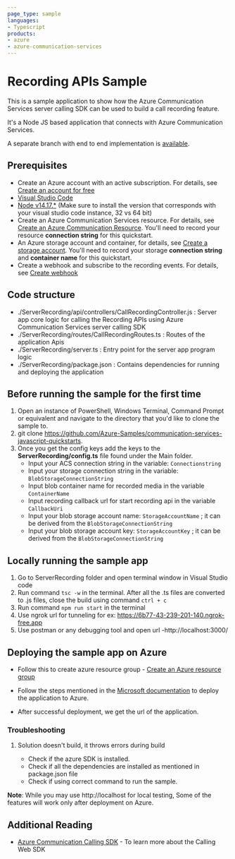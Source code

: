 ```yaml
---
page_type: sample
languages:
- Typescript
products:
- azure
- azure-communication-services
---
```


# Recording APIs Sample

This is a sample application to show how the Azure Communication Services server calling SDK can be used to build a call recording feature.

It's a Node JS based application that connects with Azure Communication Services.

A separate branch with end to end implementation is [available](https://github.com/Azure-Samples/communication-services-web-calling-hero/tree/public-preview).

## Prerequisites

- Create an Azure account with an active subscription. For details, see [Create an account for free](https://azure.microsoft.com/free/?WT.mc_id=A261C142F)
- [Visual Studio Code](https://code.visualstudio.com/)
- [Node v14.17.*](https://nodejs.org/en/download/) (Make sure to install the version that corresponds with your visual studio code instance, 32 vs 64 bit)
- Create an Azure Communication Services resource. For details, see [Create an Azure Communication Resource](https://docs.microsoft.com/azure/communication-services/quickstarts/create-communication-resource). You'll need to record your resource **connection string** for this quickstart.
- An Azure storage account and container, for details, see [Create a storage account](https://docs.microsoft.com/azure/storage/common/storage-account-create?tabs=azure-portal). You'll need to record your storage **connection string** and **container name** for this quickstart.
- Create a webhook and subscribe to the recording events. For details, see [Create webhook](https://docs.microsoft.com/azure/communication-services/quickstarts/voice-video-calling/download-recording-file-sample)


## Code structure

- ./ServerRecording/api/controllers/CallRecordingController.js : Server app core logic for calling the Recording APIs using Azure Communication Services server calling SDK
- ./ServerRecording/routes/CallRecordingRoutes.ts : Routes of the application Apis
- ./ServerRecording/server.ts : Entry point for the server app program logic
- ./ServerRecording/package.json : Contains dependencies for running and deploying the application

## Before running the sample for the first time

1. Open an instance of PowerShell, Windows Terminal, Command Prompt or equivalent and navigate to the directory that you'd like to clone the sample to.
2. git clone https://github.com/Azure-Samples/communication-services-javascript-quickstarts.
3. Once you get the config keys add the keys to the **ServerRecording/config.ts**  file found under the Main folder.
	- Input your ACS connection string in the variable: `Connectionstring`
	- Input your storage connection string in the variable: `BlobStorageConnectionString`
	- Input blob container name for recorded media in the variable `ContainerName`
	- Input recording callback url for start recording api in the variable `CallbackUri`
	- Input your blob storage account name: `StorageAccountName` ; it can be derived from the `BlobStorageConnectionString`
	- Input your blob storage account key: `StorageAccountKey` ; it can be derived from the `BlobStorageConnectionString`

## Locally running the sample app

1. Go to ServerRecording folder and open terminal window in Visual Studio code
2. Run command `tsc -w` in the terminal. After all the .ts files are converted to .js files, close the build using command `ctrl + c`
3. Run command `npm run start` in the terminal
3. Use ngrok url for tunneling for ex: https://6b77-43-239-201-140.ngrok-free.app
4. Use postman or any debugging tool and open url -http://localhost:3000/

## Deploying the sample app on Azure

- Follow this to create azure resource group - [Create an Azure resource group](https://docs.microsoft.com/azure/azure-resource-manager/management/manage-resource-groups-portal)

- Follow the steps mentioned in the [Microsoft documentation](https://docs.microsoft.com/azure/developer/javascript/how-to/deploy-web-app)
to deploy the application to Azure.

- After successful deployment, we get the url of the application.


### Troubleshooting

1. Solution doesn't build, it throws errors during build

	- Check if the azure SDK is installed.
	- Check if all the dependencies are installed as mentioned in package.json file
	- Check if using correct command to run the sample.


**Note**: While you may use http://localhost for local testing, Some of the features will work only after deployment on Azure.

## Additional Reading

- [Azure Communication Calling SDK](https://docs.microsoft.com/azure/communication-services/concepts/voice-video-calling/calling-sdk-features) - To learn more about the Calling Web SDK
